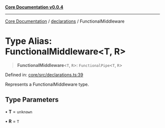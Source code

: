 [**Core Documentation v0.0.4**](../../README.md)

***

[Core Documentation](../../modules.md) / [declarations](../README.md) / FunctionalMiddleware

# Type Alias: FunctionalMiddleware\<T, R\>

> **FunctionalMiddleware**\<`T`, `R`\>: `FunctionalPipe`\<`T`, `R`\>

Defined in: [core/src/declarations.ts:39](https://github.com/stonemjs/core/blob/d2167ff53d508d3a75c05f0cf962180518d3e061/src/declarations.ts#L39)

Represents a FunctionalMiddleware type.

## Type Parameters

• **T** = `unknown`

• **R** = `T`
